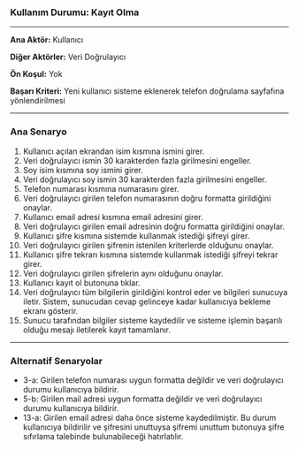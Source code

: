 ### **Kullanım Durumu:** Kayıt Olma
---
**Ana Aktör:** Kullanıcı

**Diğer Aktörler:** Veri Doğrulayıcı

**Ön Koşul:** Yok

**Başarı Kriteri:** Yeni kullanıcı sisteme eklenerek telefon doğrulama sayfafına yönlendirilmesi

---
### Ana Senaryo
1. Kullanıcı açılan ekrandan isim kısmına ismini girer.
2. Veri doğrulayıcı ismin 30 karakterden fazla girilmesini engeller.
3. Soy isim kısmına soy ismini girer.
4. Veri doğrulayıcı soy ismin 30 karakterden fazla girilmesini engeller.
5. Telefon numarası kısmına numarasını girer.
6. Veri doğrulayıcı girilen telefon numarasının doğru formatta girildiğini 
onaylar.
7. Kullanıcı email adresi kısmına email adresini girer.
8. Veri doğrulayıcı girilen email adresinin doğru formatta girildiğini 
onaylar.
9. Kullanıcı şifre kısmına sistemde kullanmak istediği şifreyi girer.
10. Veri doğrulayıcı girilen şifrenin istenilen kriterlerde olduğunu onaylar.
11. Kullanıcı şifre tekrarı kısmına sistemde kullanmak istediği şifreyi tekrar girer.
12. Veri doğrulayıcı girilen şifrelerin aynı olduğunu onaylar.
13. Kullanıcı kayıt ol butonuna tıklar.
14. Veri doğrulayıcı tüm bilgilerin girildiğini kontrol eder ve bilgileri sunucuya iletir. Sistem, sunucudan cevap gelinceye kadar kullanıcıya bekleme ekranı gösterir.
15. Sunucu tarafından bilgiler sisteme kaydedilir ve sisteme işlemin başarılı olduğu mesajı iletilerek kayıt tamamlanır.

---
### Alternatif Senaryolar
- 3-a: Girilen telefon numarası uygun formatta değildir ve veri doğrulayıcı durumu kullanıcıya bildirir.
- 5-b: Girilen mail adresi uygun formatta değildir ve veri doğrulayıcı durumu kullanıcıya bildirir.
- 13-a: Girilen email adresi daha önce sisteme kaydedilmiştir. Bu durum kullanıcıya bildirilir ve şifresini unuttuysa şifremi unuttum butonuya şifre sıfırlama talebinde bulunabileceği hatırlatılır.